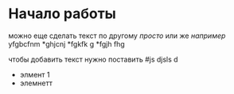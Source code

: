 # Начало работы #

можно еще сделать текст по другому *просто*  или же _например_ yfgbcfnm 
*ghjcnj
*fgkfk g
*fgjh fhg

чтобы добавить текст нужно поставить #js djsls d
* элмент 1 
* элемнетт

